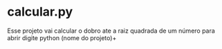 # calcular.py
Esse projeto vai calcular o dobro ate a raiz quadrada de um número
para abrir digite python (nome do projeto)+
